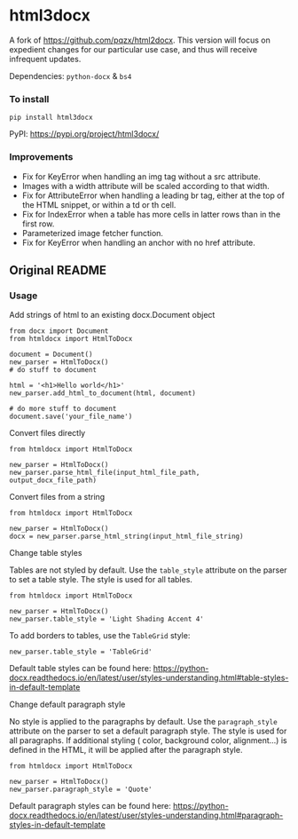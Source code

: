 # html3docx
A fork of https://github.com/pqzx/html2docx.  This version will focus on expedient changes for our particular use case,
and thus will receive infrequent updates.

Dependencies: `python-docx` & `bs4`

### To install

`pip install html3docx`

PyPI: https://pypi.org/project/html3docx/

### Improvements

- Fix for KeyError when handling an img tag without a src attribute.
- Images with a width attribute will be scaled according to that width.
- Fix for AttributeError when handling a leading br tag, either at the top of the HTML snippet, or within a td or th cell.
- Fix for IndexError when a table has more cells in latter rows than in the first row.
- Parameterized image fetcher function.
- Fix for KeyError when handling an anchor with no href attribute.

## Original README

### Usage

Add strings of html to an existing docx.Document object

```
from docx import Document
from htmldocx import HtmlToDocx

document = Document()
new_parser = HtmlToDocx()
# do stuff to document

html = '<h1>Hello world</h1>'
new_parser.add_html_to_document(html, document)

# do more stuff to document
document.save('your_file_name')
```

Convert files directly

```
from htmldocx import HtmlToDocx

new_parser = HtmlToDocx()
new_parser.parse_html_file(input_html_file_path, output_docx_file_path)
```

Convert files from a string

```
from htmldocx import HtmlToDocx

new_parser = HtmlToDocx()
docx = new_parser.parse_html_string(input_html_file_string)
```

Change table styles

Tables are not styled by default. Use the `table_style` attribute on the parser to set a table
style. The style is used for all tables.

```
from htmldocx import HtmlToDocx

new_parser = HtmlToDocx()
new_parser.table_style = 'Light Shading Accent 4'
```

To add borders to tables, use the `TableGrid` style:

```
new_parser.table_style = 'TableGrid'
```

Default table styles can be found
here: https://python-docx.readthedocs.io/en/latest/user/styles-understanding.html#table-styles-in-default-template

Change default paragraph style

No style is applied to the paragraphs by default. Use the `paragraph_style` attribute on the parser
to set a default paragraph style. The style is used for all paragraphs. If additional styling (
color, background color, alignment...) is defined in the HTML, it will be applied after the
paragraph style.

```
from htmldocx import HtmlToDocx

new_parser = HtmlToDocx()
new_parser.paragraph_style = 'Quote'
```

Default paragraph styles can be found
here: https://python-docx.readthedocs.io/en/latest/user/styles-understanding.html#paragraph-styles-in-default-template
